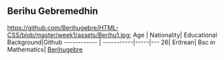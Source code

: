 ## Berihu Gebremedhin
 https://github.com/Berihugebre/HTML-CSS/blob/master/week1/assets/Berihu1.jpg;
Age | Nationality| Educational Background|Github 
------------ | -----------|-----|---
26| Eritrean| Bsc in Mathematics| [Berihugebre](https://github.com/Berihugebre)
